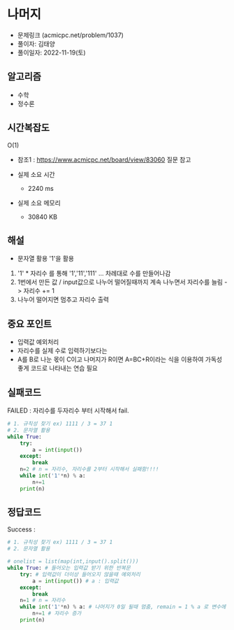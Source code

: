 # 나머지
- 문제링크 (acmicpc.net/problem/1037)
- 풀이자: 김태양
- 풀이일자: 2022-11-19(토)

## 알고리즘
- 수학
- 정수론

## 시간복잡도
O(1) 
- 참조1 : https://www.acmicpc.net/board/view/83060 질문 참고

- 실제 소요 시간
    - 2240 ms
- 실제 소요 메모리
    - 30840 KB

## 해설
- 문자열 활용 '1'을 활용
1. '1' * 자리수 를 통해 '1','11','111' ... 차례대로 수를 만들어나감
2. 1번에서 만든 값 / input값으로 나누어 떨어질때까지 계속 나누면서 자리수를 늘림 -> 자리수 += 1
3. 나누어 떨어지면 멈추고 자리수 출력 

## 중요 포인트
- 입력값 예외처리
- 자리수를 실제 수로 입력하기보다는
- A를 B로 나눈 몫이 C이고 나머지가 R이면 A=BC+R이라는 식을 이용하여 가독성좋게 코드로 나타내는 연습 필요

## 실패코드
FAILED : 자리수를 두자리수 부터 시작해서 fail.
``` python
# 1. 규칙성 찾기 ex) 1111 / 3 = 37 1 
# 2. 문자열 활용
while True:
    try:
        a = int(input())
    except:
        break
    n=2 # n = 자리수, 자리수를 2부터 시작해서 실패함!!!!
    while int('1'*n) % a:
        n+=1
    print(n)
```

## 정답코드
Success : 
``` python
# 1. 규칙성 찾기 ex) 1111 / 3 = 37 1 
# 2. 문자열 활용

# onelist = list(map(int,input().split()))
while True: # 들어오는 입력값 받기 위한 반복문
    try: # 입력값이 더이상 들어오지 않을때 예외처리
        a = int(input()) # a : 입력값 
    except:
        break
    n=1 # n = 자리수
    while int('1'*n) % a: # 나머지가 0일 될때 멈춤, remain = 1 % a 로 변수에 집어넣고 나타내는게 훨씬 가독성 좋을듯 
        n+=1 # 자리수 증가
    print(n)

```